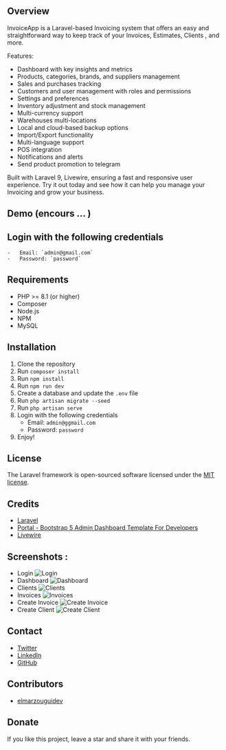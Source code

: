 ## Overview 

InvoiceApp is a Laravel-based Invoicing system that offers an easy and straightforward way to keep track of your Invoices, Estimates, Clients , and more.

Features:
- Dashboard with key insights and metrics
- Products, categories, brands, and suppliers management
- Sales and purchases tracking
- Customers and user management with roles and permissions
- Settings and preferences
- Inventory adjustment and stock management
- Multi-currency support
- Warehouses multi-locations
- Local and cloud-based backup options
- Import/Export functionality
- Multi-language support
- POS integration
- Notifications and alerts
- Send product promotion to telegram  

Built with Laravel 9, Livewire, ensuring a fast and responsive user experience. Try it out today and see how it can help you manage your Invoicing and grow your business.

## Demo (encours ... )




## Login with the following credentials
    -   Email: `admin@gmail.com`
    -   Password: `password`

## Requirements

-   PHP >= 8.1 (or higher)
-   Composer
-   Node.js
-   NPM
-   MySQL

## Installation

1.  Clone the repository
2.  Run `composer install`
3.  Run `npm install`
4.  Run `npm run dev`
5.  Create a database and update the `.env` file
6.  Run `php artisan migrate --seed`
7.  Run `php artisan serve`
8.  Login with the following credentials
    -   Email: `admin@ggmail.com`
    -   Password: `password`
9.  Enjoy!

## License

The Laravel framework is open-sourced software licensed under the [MIT license](https://opensource.org/licenses/MIT).

## Credits

-   [Laravel](https://laravel.com/)
-   [Portal - Bootstrap 5 Admin Dashboard Template For Developers](https://themes.3rdwavemedia.com/demo/portal/)
-   [Livewire](https://laravel-livewire.com/)

## Screenshots : 

- Login
![Login](screens/login.png)
- Dashboard
![Dashboard](screens/dashboard.png)
- Clients
![Clients](screens/pos.png)
- Invoices
![Invoices](screens/products.png)
- Create Invoice
![Create Invoice](screens/product-modal.png)
- Create Client
![Create Client](screens/purchase-create.png)

## Contact

-   [Twitter](https://twitter.com/devscriptt)
-   [LinkedIn](https://www.linkedin.com/in/devscript/)
-   [GitHub](https://github.com/elmarzouguidev)

## Contributors

-   [elmarzouguidev](https://github.com/elmarzouguidev)

## Donate

If you like this project, leave a star and share it with your friends.